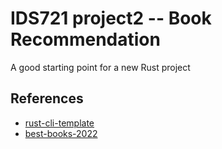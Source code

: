 # IDS721 project2 -- Book Recommendation
A good starting point for a new Rust project

## References

* [rust-cli-template](https://github.com/kbknapp/rust-cli-template)
* [best-books-2022](https://www.newyorker.com/best-books-2022)
